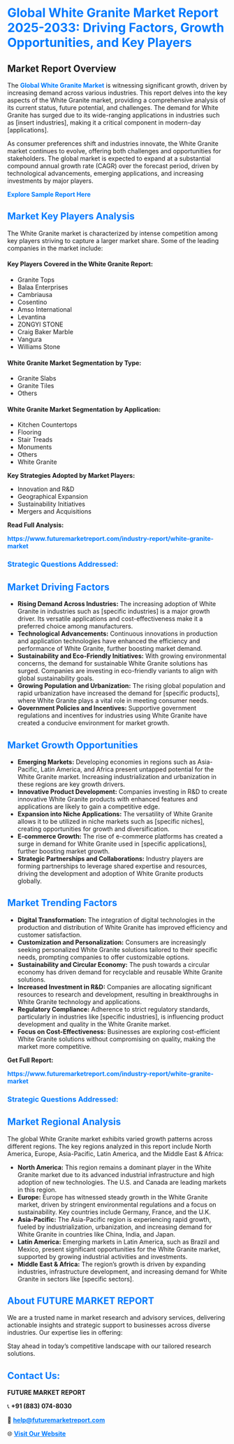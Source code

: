 <h1 style="color: #007BFF;">Global White Granite Market Report 2025-2033: Driving Factors, Growth Opportunities, and Key Players</h1>

<section id="overview">
<h2>Market Report Overview</h2>
<p>The <a href="https://www.futuremarketreport.com/industry-report/white-granite-market" style="color: #007BFF; text-decoration: none;"><strong>Global White Granite Market</strong></a> is witnessing significant growth, driven by increasing demand across various industries. This report delves into the key aspects of the White Granite market, providing a comprehensive analysis of its current status, future potential, and challenges. The demand for White Granite has surged due to its wide-ranging applications in industries such as [insert industries], making it a critical component in modern-day [applications].</p>
<p>As consumer preferences shift and industries innovate, the White Granite market continues to evolve, offering both challenges and opportunities for stakeholders. The global market is expected to expand at a substantial compound annual growth rate (CAGR) over the forecast period, driven by technological advancements, emerging applications, and increasing investments by major players.</p>
</section>

<section id="overview">
<p><a href="https://www.futuremarketreport.com/request-sample/reportId=121011" style="color: #007BFF; text-decoration: none;"><strong>Explore Sample Report Here</strong></a></p>
</section>

<section id="key-players">
<h2 style="color: #007BFF;">Market Key Players Analysis</h2>
<p>The White Granite market is characterized by intense competition among key players striving to capture a larger market share. Some of the leading companies in the market include:</p>
<h4>Key Players Covered in the White Granite Report:</h4>
<ul><li>Granite Tops</li><li>Balaa Enterprises</li><li>Cambriausa</li><li>Cosentino</li><li>Amso International</li><li>Levantina</li><li>ZONGYI STONE</li><li>Craig Baker Marble</li><li>Vangura</li><li>Williams Stone</li></ul>
<h4>White Granite Market Segmentation by Type:</h4>
<ul><li>Granite Slabs</li><li>Granite Tiles</li><li>Others</li></ul>

<h4>White Granite Market Segmentation by Application:</h4>
<ul><li>Kitchen Countertops</li><li>Flooring</li><li>Stair Treads</li><li>Monuments</li><li>Others</li><li>White Granite</li></ul>
<p><strong>Key Strategies Adopted by Market Players:</strong></p>
<ul>
<li>Innovation and R&D</li>
<li>Geographical Expansion</li>
<li>Sustainability Initiatives</li>
<li>Mergers and Acquisitions</li>
</ul>
</section>

<section>
<p><strong>Read Full Analysis: </strong></p><a href="https://www.futuremarketreport.com/industry-report/white-granite-market" style="color: #007BFF; text-decoration: none;"><strong>https://www.futuremarketreport.com/industry-report/white-granite-market</strong></a>
<h3 style="color: #007BFF;">Strategic Questions Addressed:</h3>
</section>

<section id="driving-factors">
<h2 style="color: #007BFF;">Market Driving Factors</h2>
<ul>
<li><strong>Rising Demand Across Industries:</strong> The increasing adoption of White Granite in industries such as [specific industries] is a major growth driver. Its versatile applications and cost-effectiveness make it a preferred choice among manufacturers.</li>
<li><strong>Technological Advancements:</strong> Continuous innovations in production and application technologies have enhanced the efficiency and performance of White Granite, further boosting market demand.</li>
<li><strong>Sustainability and Eco-Friendly Initiatives:</strong> With growing environmental concerns, the demand for sustainable White Granite solutions has surged. Companies are investing in eco-friendly variants to align with global sustainability goals.</li>
<li><strong>Growing Population and Urbanization:</strong> The rising global population and rapid urbanization have increased the demand for [specific products], where White Granite plays a vital role in meeting consumer needs.</li>
<li><strong>Government Policies and Incentives:</strong> Supportive government regulations and incentives for industries using White Granite have created a conducive environment for market growth.</li>
</ul>
</section>

<section id="growth-opportunities">
<h2 style="color: #007BFF;">Market Growth Opportunities</h2>
<ul>
<li><strong>Emerging Markets:</strong> Developing economies in regions such as Asia-Pacific, Latin America, and Africa present untapped potential for the White Granite market. Increasing industrialization and urbanization in these regions are key growth drivers.</li>
<li><strong>Innovative Product Development:</strong> Companies investing in R&D to create innovative White Granite products with enhanced features and applications are likely to gain a competitive edge.</li>
<li><strong>Expansion into Niche Applications:</strong> The versatility of White Granite allows it to be utilized in niche markets such as [specific niches], creating opportunities for growth and diversification.</li>
<li><strong>E-commerce Growth:</strong> The rise of e-commerce platforms has created a surge in demand for White Granite used in [specific applications], further boosting market growth.</li>
<li><strong>Strategic Partnerships and Collaborations:</strong> Industry players are forming partnerships to leverage shared expertise and resources, driving the development and adoption of White Granite products globally.</li>
</ul>
</section>

<section id="trending-factors">
<h2 style="color: #007BFF;">Market Trending Factors</h2>
<ul>
<li><strong>Digital Transformation:</strong> The integration of digital technologies in the production and distribution of White Granite has improved efficiency and customer satisfaction.</li>
<li><strong>Customization and Personalization:</strong> Consumers are increasingly seeking personalized White Granite solutions tailored to their specific needs, prompting companies to offer customizable options.</li>
<li><strong>Sustainability and Circular Economy:</strong> The push towards a circular economy has driven demand for recyclable and reusable White Granite solutions.</li>
<li><strong>Increased Investment in R&D:</strong> Companies are allocating significant resources to research and development, resulting in breakthroughs in White Granite technology and applications.</li>
<li><strong>Regulatory Compliance:</strong> Adherence to strict regulatory standards, particularly in industries like [specific industries], is influencing product development and quality in the White Granite market.</li>
<li><strong>Focus on Cost-Effectiveness:</strong> Businesses are exploring cost-efficient White Granite solutions without compromising on quality, making the market more competitive.</li>
</ul>
</section>

<section>
<p><strong>Get Full Report: </strong></p><a href="https://www.futuremarketreport.com/industry-report/white-granite-market" style="color: #007BFF; text-decoration: none;"><strong>https://www.futuremarketreport.com/industry-report/white-granite-market</strong></a>
<h3 style="color: #007BFF;">Strategic Questions Addressed:</h3>
</section>


<section id="regional-analysis">
<h2 style="color: #007BFF;">Market Regional Analysis</h2>
<p>The global White Granite market exhibits varied growth patterns across different regions. The key regions analyzed in this report include North America, Europe, Asia-Pacific, Latin America, and the Middle East & Africa:</p>
<ul>
<li><strong>North America:</strong> This region remains a dominant player in the White Granite market due to its advanced industrial infrastructure and high adoption of new technologies. The U.S. and Canada are leading markets in this region.</li>
<li><strong>Europe:</strong> Europe has witnessed steady growth in the White Granite market, driven by stringent environmental regulations and a focus on sustainability. Key countries include Germany, France, and the U.K.</li>
<li><strong>Asia-Pacific:</strong> The Asia-Pacific region is experiencing rapid growth, fueled by industrialization, urbanization, and increasing demand for White Granite in countries like China, India, and Japan.</li>
<li><strong>Latin America:</strong> Emerging markets in Latin America, such as Brazil and Mexico, present significant opportunities for the White Granite market, supported by growing industrial activities and investments.</li>
<li><strong>Middle East & Africa:</strong> The region’s growth is driven by expanding industries, infrastructure development, and increasing demand for White Granite in sectors like [specific sectors].</li>
</ul>
</section>

<footer>
<h2 style="color: #007BFF;">About FUTURE MARKET REPORT</h2>
<p>We are a trusted name in market research and advisory services, delivering actionable insights and strategic support to businesses across diverse industries. Our expertise lies in offering:</p>

<p>Stay ahead in today’s competitive landscape with our tailored research solutions.</p>

<h2 style="color: #007BFF;">Contact Us:</h2>
<p><strong>FUTURE MARKET REPORT</strong></p>
<p>📞 <strong>+91 (883) 074-8030</strong></p>
<p>📧 <strong><a href="mailto:help@futuremarketreport.com" style="color: #007BFF;">help@futuremarketreport.com</a></strong></p>
<p>🌐 <strong><a href="https://www.futuremarketreport.com/" style="color: #007BFF;">Visit Our Website</a></strong></p>
</footer>